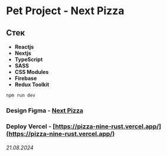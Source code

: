 # Pet Project - Next Pizza

## Стек
- **Reactjs**
- **Nextjs**
- **TypeScript**
- **SASS**
- **CSS Modules**
- **Firebase**
- **Redux Toolkit**

```bash
npm run dev
```

### Design Figma - [Next Pizza](https://www.figma.com/design/cYz4fOSK74EJoqHxoNr1hT/Next-Pizza?node-id=45166-430&t=RdWRv7Q457saeA2T-0)
### Deploy Vercel - [https://pizza-nine-rust.vercel.app/](https://pizza-nine-rust.vercel.app/)

###### 21.08.2024